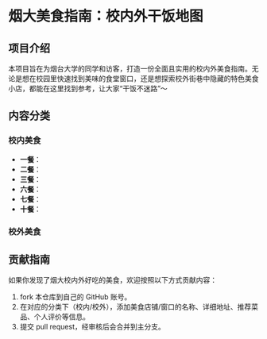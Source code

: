 # 烟大美食指南：校内外干饭地图
## 项目介绍
本项目旨在为烟台大学的同学和访客，打造一份全面且实用的校内外美食指南。无论是想在校园里快速找到美味的食堂窗口，还是想探索校外街巷中隐藏的特色美食小店，都能在这里找到参考，让大家“干饭不迷路”～

## 内容分类
### 校内美食
- **一餐**：
- **二餐**：
- **三餐**：
- **六餐**：
- **七餐**：
- **十餐**：
### 校外美食


## 贡献指南
如果你发现了烟大校内外好吃的美食，欢迎按照以下方式贡献内容：
1.  fork 本仓库到自己的 GitHub 账号。
2. 在对应的分类下（校内/校外），添加美食店铺/窗口的名称、详细地址、推荐菜品、个人评价等信息。
3. 提交 pull request，经审核后会合并到主分支。
